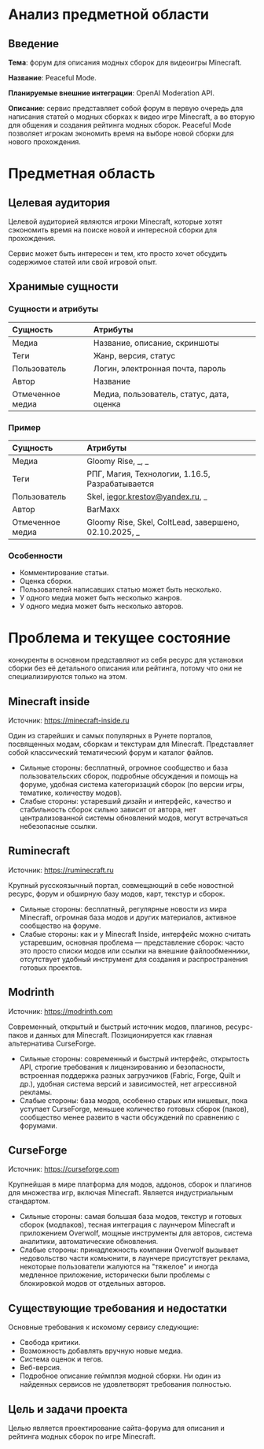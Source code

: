 # **Анализ предметной области**
## **Введение**
**Тема**: форум для описания модных сборок для видеоигры Minecraft.

**Название**: Peaceful Mode.

**Планируемые внешние интеграции**: OpenAI Moderation API.

**Описание**: сервис представляет собой форум в первую очередь для написания статей о модных сборках к видео игре Minecraft, а во вторую для общения и создания рейтинга модных сборок. Peaceful Mode позволяет игрокам экономить время на выборе новой сборки для нового прохождения.
# **Предметная область**
## **Целевая аудитория**
Целевой аудиторией являются игроки Minecraft, которые хотят сэкономить время на поиске новой и интересной сборки для прохождения.

Сервис может быть интересен и тем, кто просто хочет обсудить содержимое статей или свой игровой опыт.
## **Хранимые сущности**
### **Сущности и атрибуты**
|  **Сущность**  |              **Атрибуты**               |
|:---------------|:----------------------------------------|
|Медиа           |Название, описание, скриншоты            |
|Теги            |Жанр, версия, статус                     |
|Пользователь    |Логин, электронная почта, пароль         |
|Автор           |Название                                 |
|Отмеченное медиа|Медиа, пользователь, статус, дата, оценка|
### **Пример**
|  **Сущность**  |                      **Атрибуты**                     |
|:---------------|:------------------------------------------------------|
|Медиа           |Gloomy Rise, _, _                                      |
|Теги            |РПГ, Магия, Технологии, 1.16.5, Разрабатывается        |
|Пользователь    |Skel, iegor.krestov@yandex.ru, _                       |
|Автор           |BarMaxx                                                |
|Отмеченное медиа|Gloomy Rise, Skel, ColtLead, завершено, 02.10.2025, _  |
### **Особенности**
* Комментирование статьи.
* Оценка сборки.
* Пользователей написавших статью может быть несколько.
* У одного медиа может быть несколько жанров.
* У одного медиа может быть несколько авторов.
# **Проблема и текущее состояние**
конкуренты в основном представляют из себя ресурс для установки сборки без её детального описания или рейтинга, потому что они не специализируются только на этом.
## **Minecraft inside**
Источник: https://minecraft-inside.ru

Один из старейших и самых популярных в Рунете порталов, посвященных модам, сборкам и текстурам для Minecraft. Представляет собой классический тематический форум и каталог файлов.

* Сильные стороны: бесплатный, огромное сообщество и база пользовательских сборок, подробные обсуждения и помощь на форуме, удобная система категоризаций сборок (по версии игры, тематике, количеству модов).
* Слабые стороны: устаревший дизайн и интерфейс, качество и стабильность сборок сильно зависит от автора, нет централизованной системы обновлений модов, могут встречаться небезопасные ссылки.
## **Ruminecraft**
Источник: https://ruminecraft.ru

Крупный русскоязычный портал, совмещающий в себе новостной ресурс, форум и обширную базу модов, карт, текстур и сборок.

* Сильные стороны: бесплатный, регулярные новости из мира Minecraft, огромная база модов и других материалов, активное сообщество на форуме.
* Слабые стороны: как и у Minecraft Inside, интерфейс можно считать устаревшим, основная проблема — представление сборок: часто это просто списки модов или ссылки на внешние файлообменники, отсутствует удобный инструмент для создания и распространения готовых проектов.
## **Modrinth**
Источник: https://modrinth.com

Современный, открытый и быстрый источник модов, плагинов, ресурс-паков и данных для Minecraft. Позиционируется как главная альтернатива CurseForge.

* Сильные стороны: современный и быстрый интерфейс, открытость API, строгие требования к лицензированию и безопасности, встроенная поддержка разных загрузчиков (Fabric, Forge, Quilt и др.), удобная система версий и зависимостей, нет агрессивной рекламы.
* Слабые стороны: база модов, особенно старых или нишевых, пока уступает CurseForge, меньшее количество готовых сборок (паков), сообщество менее развито в части обсуждений по сравнению с форумами.
## **CurseForge**
Источник: https://curseforge.com

Крупнейшая в мире платформа для модов, аддонов, сборок и плагинов для множества игр, включая Minecraft. Является индустриальным стандартом.

* Сильные стороны: самая большая база модов, текстур и готовых сборок (модпаков), тесная интеграция с лаунчером Minecraft и приложением Overwolf, мощные инструменты для авторов, система аналитики, автоматические обновления.
* Слабые стороны: принадлежность компании Overwolf вызывает недовольство части комьюнити, в лаунчере присутствует реклама, некоторые пользователи жалуются на "тяжелое" и иногда медленное приложение, исторически были проблемы с блокировкой модов от отдельных авторов.
## **Существующие требования и недостатки**
Основные требования к искомому сервису следующие:
* Свобода критики.
* Возможность добавлять вручную новые медиа.
* Система оценок и тегов.
* Веб-версия.
* Подробное описание геймплэя модной сборки.
Ни один из найденных сервисов не удовлетворят требования полностью.
## **Цель и задачи проекта**
Целью является проектирование сайта-форума для описания и рейтинга модных сборок по игре Minecraft.



